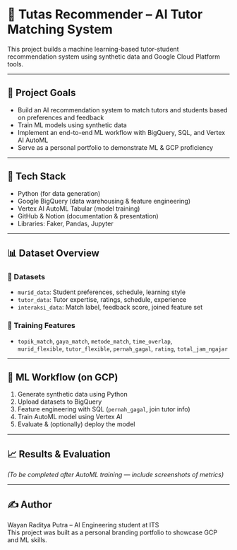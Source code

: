 # 🎯 Tutas Recommender – AI Tutor Matching System

This project builds a machine learning-based tutor-student recommendation system using synthetic data and Google Cloud Platform tools.

---

## 🚀 Project Goals
- Build an AI recommendation system to match tutors and students based on preferences and feedback
- Train ML models using synthetic data
- Implement an end-to-end ML workflow with BigQuery, SQL, and Vertex AI AutoML
- Serve as a personal portfolio to demonstrate ML & GCP proficiency

---

## 🧱 Tech Stack
- Python (for data generation)
- Google BigQuery (data warehousing & feature engineering)
- Vertex AI AutoML Tabular (model training)
- GitHub & Notion (documentation & presentation)
- Libraries: Faker, Pandas, Jupyter

---

## 📊 Dataset Overview

### 📁 Datasets
- `murid_data`: Student preferences, schedule, learning style
- `tutor_data`: Tutor expertise, ratings, schedule, experience
- `interaksi_data`: Match label, feedback score, joined feature set

### 🧠 Training Features
- `topik_match`, `gaya_match`, `metode_match`, `time_overlap`,  
  `murid_flexible`, `tutor_flexible`, `pernah_gagal`, `rating`, `total_jam_ngajar`

---

## 🔄 ML Workflow (on GCP)
1. Generate synthetic data using Python
2. Upload datasets to BigQuery
3. Feature engineering with SQL (`pernah_gagal`, join tutor info)
4. Train AutoML model using Vertex AI
5. Evaluate & (optionally) deploy the model

---

## 📈 Results & Evaluation
_(To be completed after AutoML training — include screenshots of metrics)_

---

## ✍️ Author
Wayan Raditya Putra – AI Engineering student at ITS  
This project was built as a personal branding portfolio to showcase GCP and ML skills.
